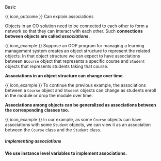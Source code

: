 <span id="title">Basic</span>

<span id="prereqs"></span>

<span id="outcomes">{{ icon_outcome }} Can explain associations</span>

<div id="body">

Objects in an OO solution need to be connected to each other to form a network so that they can interact with each other. Such **connections between objects are called _associations_.**

<box>

{{ icon_example }} Suppose an OOP program for managing a learning management system creates an object structure to represent the related objects. In that object structure we can expect to have associations between a`Course` object that represents a specific course and `Student` objects that represents students taking that course.

</box>

**Associations in an object structure can change over time**.

<box>

{{ icon_example }} To continue the previous example, the associations between a `Course` object and `Student` objects can change as students enroll in the module or drop the module over time.

</box>

**Associations among objects can be generalized as associations between the corresponding classes too.**

<box>

{{ icon_example }} In our example, as some `Course` objects can have associations with some `Student` objects, we can view it as an association between the `Course` class and the `Student` class.

</box>

##### Implementing associations

**We use instance level variables to implement associations.**

</div>

<div id="extras">
</div>